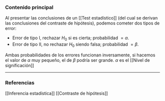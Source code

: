 ### Contenido principal

Al presentar las conclusiones de un [[Test estadístico]] (del cual se derivan las conclusiones del contraste de hipótesis), podemos cometer dos tipos de error:
- Error de tipo I, rechazar $H_0$ si es cierta; probabilidad $= \alpha$.
- Error de tipo II, no rechazar $H_0$ siendo falsa; probabilidad $= \beta$.

Ambas probabilidades de los errores funcionan inversamente, si hacemos el valor de $\alpha$ muy pequeño, el de $\beta$ podría ser grande. $\alpha$ es el [[Nivel de significación]]

--- 
### Referencias

[[Inferencia estadística]]
[[Contraste de hipótesis]]